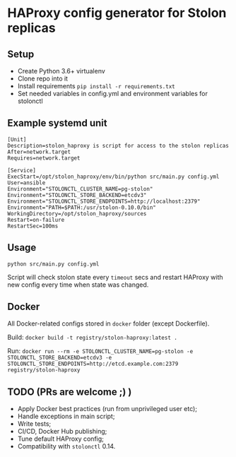 # HAProxy config generator for Stolon replicas

## Setup

* Create Python 3.6+ virtualenv
* Clone repo into it
* Install requirements `pip install -r requirements.txt`
* Set needed variables in config.yml and environment variables for stolonctl

## Example systemd unit

```systemd
[Unit]
Description=stolon_haproxy is script for access to the stolon replicas
After=network.target
Requires=network.target

[Service]
ExecStart=/opt/stolon_haproxy/env/bin/python src/main.py config.yml
User=ansible
Environment="STOLONCTL_CLUSTER_NAME=pg-stolon"
Environment="STOLONCTL_STORE_BACKEND=etcdv3"
Environment="STOLONCTL_STORE_ENDPOINTS=http://localhost:2379"
Environment="PATH=$PATH:/usr/stolon-0.10.0/bin"
WorkingDirectory=/opt/stolon_haproxy/sources
Restart=on-failure
RestartSec=100ms
```

## Usage

`python src/main.py config.yml`

Script will check stolon state every `timeout` secs and restart HAProxy with new config every time when state was changed.

## Docker

All Docker-related configs stored in `docker` folder (except Dockerfile).

Build: `docker build -t registry/stolon-haproxy:latest .`

Run: `docker run --rm -e STOLONCTL_CLUSTER_NAME=pg-stolon -e STOLONCTL_STORE_BACKEND=etcdv3 -e STOLONCTL_STORE_ENDPOINTS=http://etcd.example.com:2379 registry/stolon-haproxy`

## TODO (PRs are welcome ;) )

* Apply Docker best practices (run from unprivileged user etc);
* Handle exceptions in main script;
* Write tests;
* CI/CD, Docker Hub publishing;
* Tune default HAProxy config;
* Compatibility with `stolonctl` 0.14.

